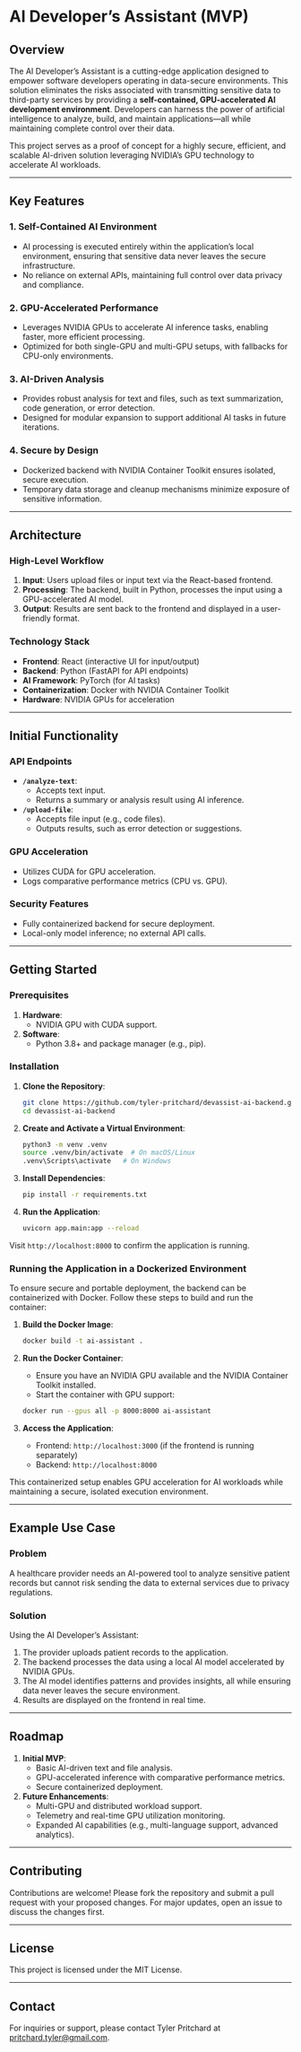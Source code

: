 # AI Developer’s Assistant (MVP)

## Overview
The AI Developer’s Assistant is a cutting-edge application designed to empower software developers operating in data-secure environments. This solution eliminates the risks associated with transmitting sensitive data to third-party services by providing a **self-contained, GPU-accelerated AI development environment**. Developers can harness the power of artificial intelligence to analyze, build, and maintain applications—all while maintaining complete control over their data.

This project serves as a proof of concept for a highly secure, efficient, and scalable AI-driven solution leveraging NVIDIA’s GPU technology to accelerate AI workloads.

---

## Key Features

### 1. **Self-Contained AI Environment**
- AI processing is executed entirely within the application’s local environment, ensuring that sensitive data never leaves the secure infrastructure.
- No reliance on external APIs, maintaining full control over data privacy and compliance.

### 2. **GPU-Accelerated Performance**
- Leverages NVIDIA GPUs to accelerate AI inference tasks, enabling faster, more efficient processing.
- Optimized for both single-GPU and multi-GPU setups, with fallbacks for CPU-only environments.

### 3. **AI-Driven Analysis**
- Provides robust analysis for text and files, such as text summarization, code generation, or error detection.
- Designed for modular expansion to support additional AI tasks in future iterations.

### 4. **Secure by Design**
- Dockerized backend with NVIDIA Container Toolkit ensures isolated, secure execution.
- Temporary data storage and cleanup mechanisms minimize exposure of sensitive information.

---

## Architecture

### High-Level Workflow
1. **Input**: Users upload files or input text via the React-based frontend.
2. **Processing**: The backend, built in Python, processes the input using a GPU-accelerated AI model.
3. **Output**: Results are sent back to the frontend and displayed in a user-friendly format.

### Technology Stack
- **Frontend**: React (interactive UI for input/output)
- **Backend**: Python (FastAPI for API endpoints)
- **AI Framework**: PyTorch (for AI tasks)
- **Containerization**: Docker with NVIDIA Container Toolkit
- **Hardware**: NVIDIA GPUs for acceleration

---

## Initial Functionality

### API Endpoints
- **`/analyze-text`**:
  - Accepts text input.
  - Returns a summary or analysis result using AI inference.
- **`/upload-file`**:
  - Accepts file input (e.g., code files).
  - Outputs results, such as error detection or suggestions.

### GPU Acceleration
- Utilizes CUDA for GPU acceleration.
- Logs comparative performance metrics (CPU vs. GPU).

### Security Features
- Fully containerized backend for secure deployment.
- Local-only model inference; no external API calls.

---

## Getting Started

### Prerequisites
1. **Hardware**:
   - NVIDIA GPU with CUDA support.
2. **Software**:
   - Python 3.8+ and package manager (e.g., pip).

### Installation
1. **Clone the Repository**:
   ```bash
   git clone https://github.com/tyler-pritchard/devassist-ai-backend.git
   cd devassist-ai-backend
   ```
2. **Create and Activate a Virtual Environment**:
   ```bash
   python3 -m venv .venv
   source .venv/bin/activate  # On macOS/Linux
   .venv\Scripts\activate   # On Windows
   ```
3. **Install Dependencies**:
   ```bash
   pip install -r requirements.txt
   ```
4. **Run the Application**:
   ```bash
   uvicorn app.main:app --reload
   ```

Visit `http://localhost:8000` to confirm the application is running.

### Running the Application in a Dockerized Environment

To ensure secure and portable deployment, the backend can be containerized with Docker. Follow these steps to build and run the container:

1. **Build the Docker Image**:
   ```bash
   docker build -t ai-assistant .
   ```

2. **Run the Docker Container**:

   - Ensure you have an NVIDIA GPU available and the NVIDIA Container Toolkit installed.
   - Start the container with GPU support:
   ```bash
   docker run --gpus all -p 8000:8000 ai-assistant
   ```

3. **Access the Application**:

   - Frontend: `http://localhost:3000` (if the frontend is running separately)
   - Backend: `http://localhost:8000`
  
This containerized setup enables GPU acceleration for AI workloads while maintaining a secure, isolated execution environment.

---

## Example Use Case

### Problem
A healthcare provider needs an AI-powered tool to analyze sensitive patient records but cannot risk sending the data to external services due to privacy regulations.

### Solution
Using the AI Developer’s Assistant:
1. The provider uploads patient records to the application.
2. The backend processes the data using a local AI model accelerated by NVIDIA GPUs.
3. The AI model identifies patterns and provides insights, all while ensuring data never leaves the secure environment.
4. Results are displayed on the frontend in real time.

---

## Roadmap

1. **Initial MVP**:
   - Basic AI-driven text and file analysis.
   - GPU-accelerated inference with comparative performance metrics.
   - Secure containerized deployment.
2. **Future Enhancements**:
   - Multi-GPU and distributed workload support.
   - Telemetry and real-time GPU utilization monitoring.
   - Expanded AI capabilities (e.g., multi-language support, advanced analytics).

---

## Contributing
Contributions are welcome! Please fork the repository and submit a pull request with your proposed changes. For major updates, open an issue to discuss the changes first.

---

## License
This project is licensed under the MIT License.

---

## Contact
For inquiries or support, please contact Tyler Pritchard at [pritchard.tyler@gmail.com](mailto:pritchard.tyler@gmail.com).
